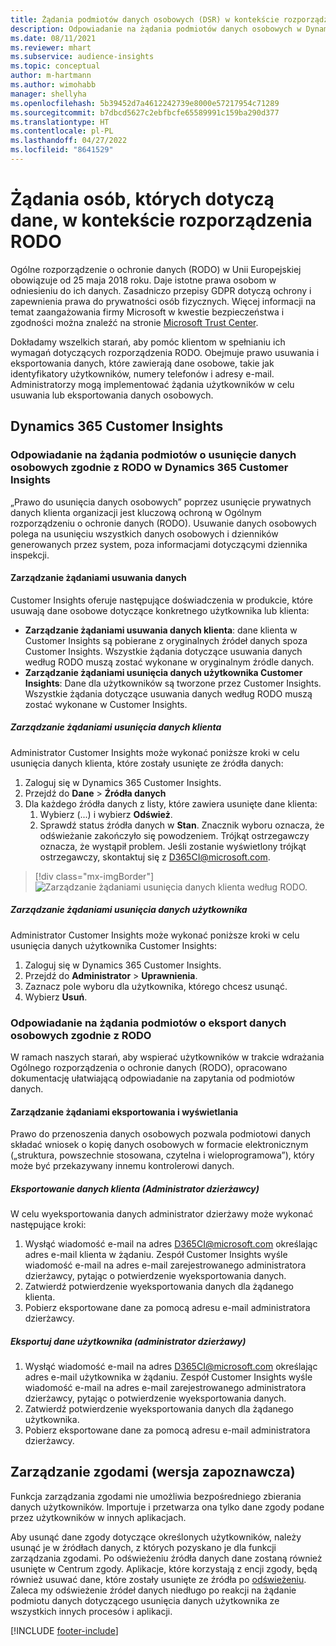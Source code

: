 ```yaml
---
title: Żądania podmiotów danych osobowych (DSR) w kontekście rozporządzenia RODO | Microsoft Docs
description: Odpowiadanie na żądania podmiotów danych osobowych w Dynamics 365 Customer Insights.
ms.date: 08/11/2021
ms.reviewer: mhart
ms.subservice: audience-insights
ms.topic: conceptual
author: m-hartmann
ms.author: wimohabb
manager: shellyha
ms.openlocfilehash: 5b39452d7a4612242739e8000e57217954c71289
ms.sourcegitcommit: b7dbcd5627c2ebfbcfe65589991c159ba290d377
ms.translationtype: HT
ms.contentlocale: pl-PL
ms.lasthandoff: 04/27/2022
ms.locfileid: "8641529"
---
```

# <a name="data-subject-rights-dsr-requests-under-gdpr"></a>Żądania osób, których dotyczą dane, w kontekście rozporządzenia RODO

Ogólne rozporządzenie o ochronie danych (RODO) w Unii Europejskiej obowiązuje od 25 maja 2018 roku. Daje istotne prawa osobom w odniesieniu do ich danych. Zasadniczo przepisy GDPR dotyczą ochrony i zapewnienia prawa do prywatności osób fizycznych. Więcej informacji na temat zaangażowania firmy Microsoft w kwestie bezpieczeństwa i zgodności można znaleźć na stronie [Microsoft Trust Center](https://www.microsoft.com/trust-center).

Dokładamy wszelkich starań, aby pomóc klientom w spełnianiu ich wymagań dotyczących rozporządzenia RODO. Obejmuje prawo usuwania i eksportowania danych, które zawierają dane osobowe, takie jak identyfikatory użytkowników, numery telefonów i adresy e-mail. Administratorzy mogą implementować żądania użytkowników w celu usuwania lub eksportowania danych osobowych.

## <a name="dynamics-365-customer-insights"></a>Dynamics 365 Customer Insights

### <a name="responding-to-gdpr-data-subject-delete-requests-for-dynamics-365-customer-insights"></a>Odpowiadanie na żądania podmiotów o usunięcie danych osobowych zgodnie z RODO w Dynamics 365 Customer Insights

„Prawo do usunięcia danych osobowych” poprzez usunięcie prywatnych danych klienta organizacji jest kluczową ochroną w Ogólnym rozporządzeniu o ochronie danych (RODO). Usuwanie danych osobowych polega na usunięciu wszystkich danych osobowych i dzienników generowanych przez system, poza informacjami dotyczącymi dziennika inspekcji.

#### <a name="manage-data-subject-delete-requests"></a>Zarządzanie żądaniami usuwania danych

Customer Insights oferuje następujące doświadczenia w produkcie, które usuwają dane osobowe dotyczące konkretnego użytkownika lub klienta:

- **Zarządzanie żądaniami usuwania danych klienta**: dane klienta w Customer Insights są pobierane z oryginalnych źródeł danych spoza Customer Insights. Wszystkie żądania dotyczące usuwania danych według RODO muszą zostać wykonane w oryginalnym źródle danych.
- **Zarządzanie żądaniami usunięcia danych użytkownika Customer Insights**: Dane dla użytkowników są tworzone przez Customer Insights. Wszystkie żądania dotyczące usuwania danych według RODO muszą zostać wykonane w Customer Insights.

##### <a name="manage-requests-to-delete-customer-data"></a>Zarządzanie żądaniami usunięcia danych klienta

Administrator Customer Insights może wykonać poniższe kroki w celu usunięcia danych klienta, które zostały usunięte ze źródła danych:

1. Zaloguj się w Dynamics 365 Customer Insights.
2. Przejdź do **Dane** > **Źródła danych**
3. Dla każdego źródła danych z listy, które zawiera usunięte dane klienta:
   1. Wybierz (...) i wybierz **Odśwież**.
   2. Sprawdź status źródła danych w **Stan**. Znacznik wyboru oznacza, że odświeżanie zakończyło się powodzeniem. Trójkąt ostrzegawczy oznacza, że wystąpił problem. Jeśli zostanie wyświetlony trójkąt ostrzegawczy, skontaktuj się z D365CI@microsoft.com.

> [!div class="mx-imgBorder"]
> ![Zarządzanie żądaniami usunięcia danych klienta według RODO.](media/gdpr-data-sources.png "Zarządzanie żądaniami usunięcia danych klienta według RODO")

##### <a name="manage-delete-requests-for-user-data"></a>Zarządzanie żądaniami usunięcia danych użytkownika

Administrator Customer Insights może wykonać poniższe kroki w celu usunięcia danych użytkownika Customer Insights:

1. Zaloguj się w Dynamics 365 Customer Insights.
2. Przejdź do **Administrator** > **Uprawnienia**.
3. Zaznacz pole wyboru dla użytkownika, którego chcesz usunąć.
4. Wybierz **Usuń**.

### <a name="responding-to-gdpr-data-subject-export-requests"></a>Odpowiadanie na żądania podmiotów o eksport danych osobowych zgodnie z RODO

W ramach naszych starań, aby wspierać użytkowników w trakcie wdrażania Ogólnego rozporządzenia o ochronie danych (RODO), opracowano dokumentację ułatwiającą odpowiadanie na zapytania od podmiotów danych.

#### <a name="manage-export-and-view-requests"></a>Zarządzanie żądaniami eksportowania i wyświetlania

Prawo do przenoszenia danych osobowych pozwala podmiotowi danych składać wniosek o kopię danych osobowych w formacie elektronicznym („struktura, powszechnie stosowana, czytelna i wieloprogramowa”), który może być przekazywany innemu kontrolerowi danych.

##### <a name="export-customer-data-tenant-admin"></a>Eksportowanie danych klienta (Administrator dzierżawcy)

W celu wyeksportowania danych administrator dzierżawy może wykonać następujące kroki:

1. Wysłąć wiadomość e-mail na adres D365CI@microsoft.com określając adres e-mail klienta w żądaniu. Zespół Customer Insights wyśle wiadomość e-mail na adres e-mail zarejestrowanego administratora dzierżawcy, pytając o potwierdzenie wyeksportowania danych.
2. Zatwierdź potwierdzenie wyeksportowania danych dla żądanego klienta.
3. Pobierz eksportowane dane za pomocą adresu e-mail administratora dzierżawcy.

##### <a name="export-user-data-tenant-admin"></a>Eksportuj dane użytkownika (administrator dzierżawy)

1. Wysłąć wiadomość e-mail na adres D365CI@microsoft.com określając adres e-mail użytkownika w żądaniu. Zespół Customer Insights wyśle wiadomość e-mail na adres e-mail zarejestrowanego administratora dzierżawcy, pytając o potwierdzenie wyeksportowania danych.
2. Zatwierdź potwierdzenie wyeksportowania danych dla żądanego użytkownika.
3. Pobierz eksportowane dane za pomocą adresu e-mail administratora dzierżawcy.

## <a name="consent-management-preview"></a>Zarządzanie zgodami (wersja zapoznawcza)

Funkcja zarządzania zgodami nie umożliwia bezpośredniego zbierania danych użytkowników. Importuje i przetwarza ona tylko dane zgody podane przez użytkowników w innych aplikacjach.

Aby usunąć dane zgody dotyczące określonych użytkowników, należy usunąć je w źródłach danych, z których pozyskano je dla funkcji zarządzania zgodami. Po odświeżeniu źródła danych dane zostaną również usunięte w Centrum zgody. Aplikacje, które korzystają z encji zgody, będą również usuwać dane, które zostały usunięte ze źródła po [odświeżeniu](system.md#refresh-processes). Zaleca my odświeżenie źródeł danych niedługo po reakcji na żądanie podmiotu danych dotyczącego usunięcia danych użytkownika ze wszystkich innych procesów i aplikacji.

[!INCLUDE [footer-include](includes/footer-banner.md)]